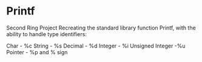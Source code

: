 # Printf
Second Ring Project
Recreating the standard library function Printf, with the ability to handle type identifiers:


Char - %c
String - %s
Decimal - %d
Integer - %i
Unsigned Integer -%u
Pointer - %p
and
% sign

